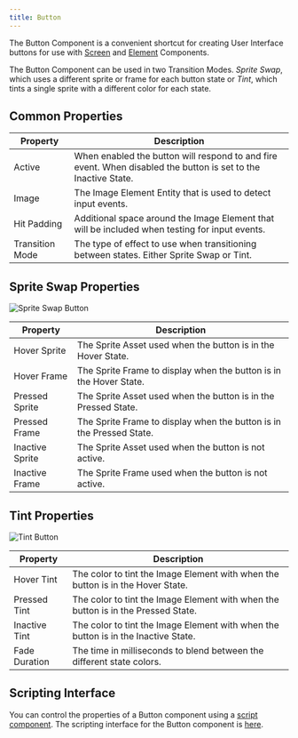 ```yaml
---
title: Button
---
```


The Button Component is a convenient shortcut for creating User Interface buttons for use with [Screen][1] and [Element][2] Components.

The Button Component can be used in two Transition Modes. *Sprite Swap*, which uses a different sprite or frame for each button state or *Tint*, which tints a single sprite with a different color for each state.

## Common Properties

| Property        | Description |
|-----------------|-------------|
| Active          | When enabled the button will respond to and fire event. When disabled the button is set to the Inactive State. |
| Image           | The Image Element Entity that is used to detect input events. |
| Hit Padding     | Additional space around the Image Element that will be included when testing for input events. |
| Transition Mode | The type of effect to use when transitioning between states. Either Sprite Swap or Tint. |


## Sprite Swap Properties

![Sprite Swap Button](/img/user-manual/scenes/components/component-button-sprite-change.png)

| Property        | Description |
|-----------------|-------------|
| Hover Sprite    | The Sprite Asset used when the button is in the Hover State. |
| Hover Frame     | The Sprite Frame to display when the button is in the Hover State. |
| Pressed Sprite  | The Sprite Asset used when the button is in the Pressed State. |
| Pressed Frame   | The Sprite Frame to display when the button is in the Pressed State. |
| Inactive Sprite | The Sprite Asset used when the button is not active. |
| Inactive Frame  | The Sprite Frame used when the button is not active. |

## Tint Properties

![Tint Button](/img/user-manual/scenes/components/component-button-tint.png)

| Property      | Description |
|---------------|-------------|
| Hover Tint    | The color to tint the Image Element with when the button is in the Hover State. |
| Pressed Tint  | The color to tint the Image Element with when the button is in the Pressed State. |
| Inactive Tint | The color to tint the Image Element with when the button is in the Inactive State. |
| Fade Duration | The time in milliseconds to blend between the different state colors. |

## Scripting Interface

You can control the properties of a Button component using a [script component][5]. The scripting interface for the Button component is [here][6].

[1]: /user-manual/scenes/components/screen
[2]: /user-manual/scenes/components/element
[5]: /user-manual/scenes/components/script
[6]: https://api.playcanvas.com/classes/Engine.ButtonComponent.html
